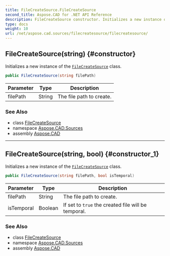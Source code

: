 ```yaml
---
title: FileCreateSource.FileCreateSource
second_title: Aspose.CAD for .NET API Reference
description: FileCreateSource constructor. Initializes a new instance of the FileCreateSource class
type: docs
weight: 10
url: /net/aspose.cad.sources/filecreatesource/filecreatesource/
---
```

## FileCreateSource(string) {#constructor}

Initializes a new instance of the [`FileCreateSource`](../) class.

```csharp
public FileCreateSource(string filePath)
```

| Parameter | Type | Description |
| --- | --- | --- |
| filePath | String | The file path to create. |

### See Also

* class [FileCreateSource](../)
* namespace [Aspose.CAD.Sources](../../filecreatesource/)
* assembly [Aspose.CAD](../../../)

---

## FileCreateSource(string, bool) {#constructor_1}

Initializes a new instance of the [`FileCreateSource`](../) class.

```csharp
public FileCreateSource(string filePath, bool isTemporal)
```

| Parameter | Type | Description |
| --- | --- | --- |
| filePath | String | The file path to create. |
| isTemporal | Boolean | If set to `true` the created file will be temporal. |

### See Also

* class [FileCreateSource](../)
* namespace [Aspose.CAD.Sources](../../filecreatesource/)
* assembly [Aspose.CAD](../../../)


